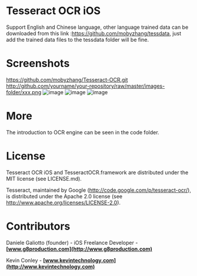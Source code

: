 Tesseract OCR iOS 
=================
Support English and Chinese language, other language trained data can be downloaded from this link :https://github.com/mobyzhang/tessdata, just add the trained data files to the tessdata folder will be fine.

Screenshots
=================
https://github.com/mobyzhang/Tesseract-OCR.git
http://github.com/yourname/your-repository/raw/master/images-folder/xxx.png
![image](https://github.com/mobyzhang/Tesseract-OCR/raw/master/home.jpg)
![image](https://github.com/mobyzhang/Tesseract-OCR/raw/master/camera.jpg)
![image](https://github.com/mobyzhang/Tesseract-OCR/raw/master/ocr_result.jpg)

More 
=================
The  introduction to OCR engine can be seen in the code folder. 

License
=================

Tesseract OCR iOS and TesseractOCR.framework are distributed under the MIT
license (see LICENSE.md).

Tesseract, maintained by Google (http://code.google.com/p/tesseract-ocr/), is
distributed under the Apache 2.0 license (see
http://www.apache.org/licenses/LICENSE-2.0).


Contributors
=================

Daniele Galiotto (founder) - iOS Freelance Developer -
**[www.g8production.com](http://www.g8production.com)**

Kevin Conley - **[www.kevintechnology.com](http://www.kevintechnology.com)**
